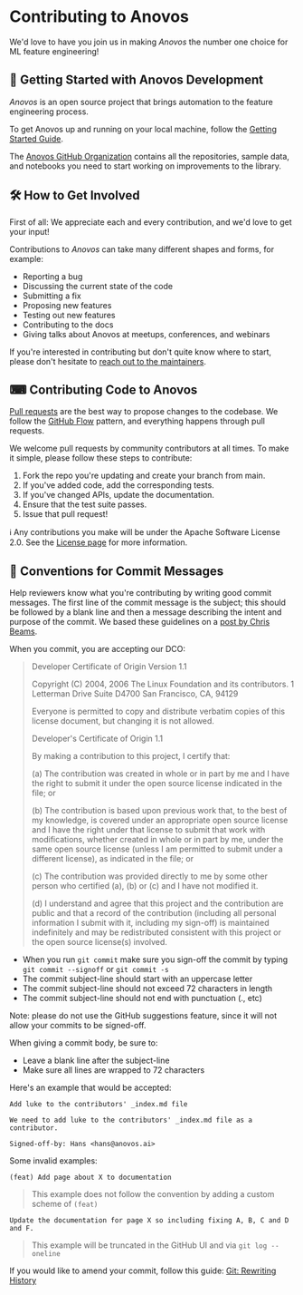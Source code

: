 # Contributing to Anovos

We'd love to have you join us in making _Anovos_ the number one choice for ML feature engineering!

## 🚀 Getting Started with Anovos Development

_Anovos_ is an open source project that brings automation to the feature engineering process.

To get Anovos up and running on your local machine,
follow the [Getting Started Guide](../getting-started.md).

The [Anovos GitHub Organization](https://github.com/anovos) contains all the repositories, sample data, and notebooks
you need to start working on improvements to the library.

## 🛠 How to Get Involved

First of all: We appreciate each and every contribution, and we'd love to get your input!

Contributions to _Anovos_ can take many different shapes and forms, for example:

- Reporting a bug
- Discussing the current state of the code
- Submitting a fix
- Proposing new features
- Testing out new features
- Contributing to the docs
- Giving talks about Anovos at meetups, conferences, and webinars

If you're interested in contributing but don't quite know where to start,
please don't hesitate to [reach out to the maintainers](./communication.md).

## ⌨ Contributing Code to Anovos

[Pull requests](https://docs.github.com/en/pull-requests/collaborating-with-pull-requests/proposing-changes-to-your-work-with-pull-requests/about-pull-requests)
are the best way to propose changes to the codebase.
We follow the [GitHub Flow](https://githubflow.github.io/) pattern, and everything happens through pull requests.

We welcome pull requests by community contributors at all times.
To make it simple, please follow these steps to contribute:

1. Fork the repo you're updating and create your branch from main.
2. If you've added code, add the corresponding tests.
3. If you've changed APIs, update the documentation.
4. Ensure that the test suite passes.
5. Issue that pull request!

ℹ Any contributions you make will be under the Apache Software License 2.0.
See the [License page](../license.md) for more information.

## 📝 Conventions for Commit Messages

Help reviewers know what you're contributing by writing good commit messages.
The first line of the commit message is the subject; this should be followed by a blank line
and then a message describing the intent and purpose of the commit.
We based these guidelines on a [post by Chris Beams](https://chris.beams.io/posts/git-commit/).

When you commit, you are accepting our DCO:

> Developer Certificate of Origin
> Version 1.1
>
> Copyright (C) 2004, 2006 The Linux Foundation and its contributors.
> 1 Letterman Drive
> Suite D4700
> San Francisco, CA, 94129
>
> Everyone is permitted to copy and distribute verbatim copies of this
> license document, but changing it is not allowed.
>
> Developer's Certificate of Origin 1.1
>
> By making a contribution to this project, I certify that:
>
> (a) The contribution was created in whole or in part by me and I have the right to submit it under the open source license indicated in the file; or
>
> (b) The contribution is based upon previous work that, to the best of my knowledge, is covered under an appropriate open source license and I have the right under that license to submit that work with modifications, whether created in whole or in part by me, under the same open source license (unless I am permitted to submit under a different license), as indicated in the file; or
>
> (c) The contribution was provided directly to me by some other person who certified (a), (b) or (c) and I have not modified it.
>
> (d) I understand and agree that this project and the contribution are public and that a record of the contribution (including all personal information I submit with it, including my sign-off) is maintained indefinitely and may be redistributed consistent with this project or the open source license(s) involved.

- When you run `git commit` make sure you sign-off the commit by typing `git commit --signoff` or `git commit -s`
- The commit subject-line should start with an uppercase letter
- The commit subject-line should not exceed 72 characters in length
- The commit subject-line should not end with punctuation (., etc)

Note: please do not use the GitHub suggestions feature, since it will not allow your commits to be signed-off.

When giving a commit body, be sure to:

- Leave a blank line after the subject-line
- Make sure all lines are wrapped to 72 characters

Here's an example that would be accepted:

```
Add luke to the contributors' _index.md file

We need to add luke to the contributors' _index.md file as a contributor.

Signed-off-by: Hans <hans@anovos.ai>
```

Some invalid examples:

```
(feat) Add page about X to documentation
```

> This example does not follow the convention by adding a custom scheme of `(feat)`

```
Update the documentation for page X so including fixing A, B, C and D and F.
```

> This example will be truncated in the GitHub UI and via `git log --oneline`

If you would like to amend your commit, follow this guide: [Git: Rewriting History](https://git-scm.com/book/en/v2/Git-Tools-Rewriting-History)

